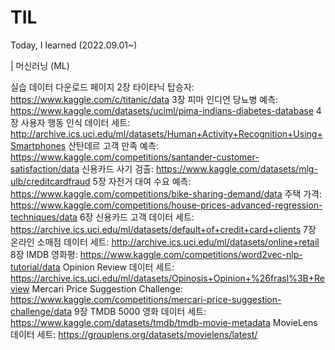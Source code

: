 # TIL
Today, I learned (2022.09.01~)


| 머신러닝 (ML)

실습 데이터 다운로드 페이지
2장
타이타닉 탑승자: https://www.kaggle.com/c/titanic/data
3장
피마 인디언 당뇨병 예측: https://www.kaggle.com/datasets/uciml/pima-indians-diabetes-database
4장
사용자 행동 인식 데이터 세트: http://archive.ics.uci.edu/ml/datasets/Human+Activity+Recognition+Using+Smartphones
산탄데르 고객 만족 예측: https://www.kaggle.com/competitions/santander-customer-satisfaction/data
신용카드 사기 검출: https://www.kaggle.com/datasets/mlg-ulb/creditcardfraud
5장
자전거 대여 수요 예측: https://www.kaggle.com/competitions/bike-sharing-demand/data
주택 가격: https://www.kaggle.com/competitions/house-prices-advanced-regression-techniques/data
6장
신용카드 고객 데이터 세트: https://archive.ics.uci.edu/ml/datasets/default+of+credit+card+clients
7장
온라인 소매점 데이터 세트: http://archive.ics.uci.edu/ml/datasets/online+retail
8장
IMDB 영화평: https://www.kaggle.com/competitions/word2vec-nlp-tutorial/data
Opinion Review 데이터 세트: https://archive.ics.uci.edu/ml/datasets/Opinosis+Opinion+%26frasl%3B+Review
Mercari Price Suggestion Challenge: https://www.kaggle.com/competitions/mercari-price-suggestion-challenge/data
9장
TMDB 5000 영화 데이터 세트: https://www.kaggle.com/datasets/tmdb/tmdb-movie-metadata
MovieLens 데이터 세트: https://grouplens.org/datasets/movielens/latest/